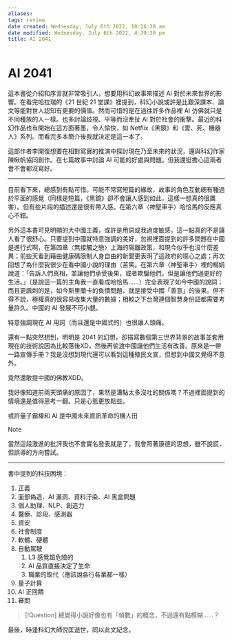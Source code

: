 ```yaml
---
aliases: 
tags: review
date created: Wednesday, July 6th 2022, 10:26:30 am
date modified: Wednesday, July 6th 2022, 4:39:30 pm
title: AI 2041
---
```


# AI 2041

這本書從介紹和序言就非常吸引人，想要用科幻故事來描述 AI 對於未來世界的影響。在看完哈拉瑞的《21 世紀 21 堂課》裡提到，科幻小說或許是比艱深課本、論文等能對世人認知有更要的價值。然而可惜的是在過往許多作品裡 AI 仿佛就只是不同種族的人一樣。也多討論歧視、平等而沒牽扯 AI 對於社會的衝擊。最近的科幻作品也有開始在這方面著墨，令人愉快，如 Netflix《黑鏡》和《愛、死、機器人》系列。而看完多本簡介後我就決定是這一本了。

這部作者李開復想要在相對寫實的推演中探討現在乃至未來的狀況，還與科幻作家陳楸帆協同創作。在七篇故事中討論 AI 可能的好處與問題。但我還挺擔心這兩者會不會都沒寫好。

---

目前看下來，總感到有點可惜。可能不常寫短篇的緣故，故事的角色互動總有種過於平面的感覺（同樣是短篇，《黑鏡》卻不會讓人感到如此，這樣一想真的很厲害）。但有些片段的描述還是很有帶入感。在第六章〈神聖車手〉哈恰馬的反應真心不錯。

另外這本書可見明顯的大中國主義，或許是用詞或我過度敏感，這一點真的不是讓人看了很舒心。只要提到中國就特意強調的美好，忽視裡面提到的許多問題在中國是進行式啊，在第四章〈無接觸之戀〉上海的隔離政策，和現今似乎也沒什麼差異；前些天看到藉由健康碼限制人身自由的新聞更表明了這政府的噁心之處；再次回想了為什麼我很少在看中國小說的理由（苦笑。在第六章〈神聖車手〉裡的楊娟說道：「告訴人們真相，並讓他們承受後果，或者欺騙他們，但是讓他們過更好的生活。」（是說這一篇的主角我一直看成哈恰馬……）完全表現了如今中國的說詞；而且更諷刺的是，如今斯里蘭卡的負債問題，就是接受中國「善意」的後果。但不得不說，極權真的很容易收集大量的數據；相較之下台灣連個智慧身份証都需要考量許久。中國的 AI 發展不可小覷。

特意強調現在 AI 用詞（而且還是中國式的）也很讓人頭痛。

還有一點突然想到，明明是 2041 的幻想，卻描寫數個第三世界背景的故事並套用現在的技術說因為比較落後XD，然後再偷渡中國讓他們生活有改善。原來是一帶一路宣傳手冊？我是沒想到現代還可以看到這種殖民文宣，但想到中國又覺得不意外。

竟然還敢提中國的佛教XDD。

我好像知道前兩天頭痛的原因了，果然是漕點太多沒吐的關係嗎？不過裡面提到的情境還是值得思考一翻。只是心態更放鬆些。

或許量子霸權和 AI 是中國未來資訊革命的機人田

> [!Note]
> 當然這段激進的批評我也不會實名發表就是了，我會照著康德的思想，雖不說謊，但誤導的方向嘗試。

---

書中提到的科技困境：
1. 正義
2. 面部偽造、AI 漏洞、資料汙染、AI 黑盒問題
3. 個人助理、NLP、創造力
4. 醫療、診段、感測器
5. 資安
6. 社會制度
7. 軟體、硬體
8. 自動駕駛
	1. L3 感覺超危險的
	2. AI 品質直接決定了生命
	3. 職業的取代（應該說各行各業都一樣）
9. 量子計算
10. AI 正回饋
11. 審問

> [!Question]
> 總覺得小說好像也有「幀數」的概念，不過還有點模糊……？



最後，時逢科幻大師倪匡逝世，同以此文紀念。
